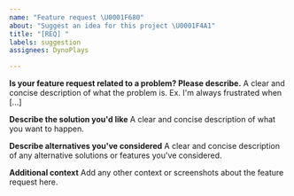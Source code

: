 ```yaml
---
name: "Feature request \U0001F680"
about: "Suggest an idea for this project \U0001F4A1"
title: "[REQ] "
labels: suggestion
assignees: DynoPlays

---
```


**Is your feature request related to a problem? Please describe.**
A clear and concise description of what the problem is. Ex. I'm always frustrated when [...]

**Describe the solution you'd like**
A clear and concise description of what you want to happen.

**Describe alternatives you've considered**
A clear and concise description of any alternative solutions or features you've considered.

**Additional context**
Add any other context or screenshots about the feature request here.
